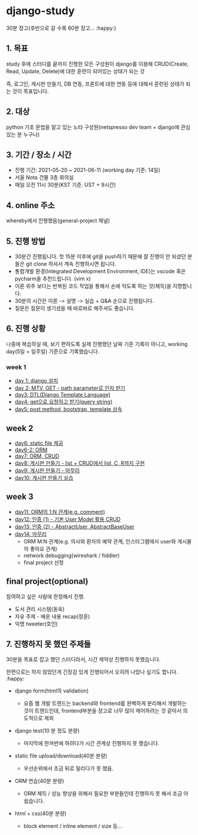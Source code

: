 # django-study

30분 장고(후반으로 갈 수록 60분 장고... :happy:)





## 1. 목표

study 후에 스터디를 끝까지 진행한 모든 구성원이 django를 이용해 CRUD(Create, Read, Update, Delete)에 대한 훈련이 되어있는 상태가 되는 것

즉, 로그인, 게시판 만들기, DB 연동, 프론트에 대한 연동 등에 대해서 훈련된 상태가 되는 것이 목표입니다.



## 2. 대상

python 기초 문법을 알고 있는 노타 구성원(netspresso dev team + django에 관심 있는 분 누구나)



## 3. 기간 / 장소 / 시간

- 진행 기간: 2021-05-20 ~ 2021-06-11 (working day 기준: 14일)
- 서울 Nota 건물 3층 회의실
- 매일 오전 11시 30분(KST 기준. UST + 9시간)



## 4. online 주소

whereby에서 진행했음(general-project 채널)



## 5. 진행 방법

- 30분간 진행됩니다. 첫 15분 이후에 git을 push하기 때문에 잘 진행이 안 되셨던 분들은 git clone 하셔서 계속 진행하시면 됩니다.
- 통합개발 환경(Integrated Development Environment, IDE)는 vscode 혹은 pycharm을 추천드립니다. (vim x)
- 이론 위주 보다는 반복된 코드 작업을 통해서 손에 익도록 하는 것(체득)을 지향합니다.
- 30분의 시간은 이론 -> 설명 -> 실습 + Q&A 순으로 진행됩니다.
- 질문은 질문이 생기셨을 때 바로바로 해주셔도 좋습니다.



## 6. 진행 상황

나중에 복습하실 때, 보기 편하도록 실제 진행했던 날짜 기준 기록이 아니고, working day(5일 = 일주일) 기준으로 기록했습니다.

### week 1

- [day 1: django 설치](day1/1.md)
- [day 2: MTV, GET - path parameter로 인자 받기](day2/2.md)
- [day3: DTL(Django Template Language)](day3/3.md)
- [day4: get으로 요청하고 받기(query string)](day4/README.md)
- [day5: post method, bootstrap, template 상속](day5/README.md)



## week 2

- [day6: static file 제공](day6/README.md)
- [day6-2: ORM](day6-2/README.md)
- [day7: ORM, CRUD](day7/README.md)
- [day8: 게시판 만들기 - list + CRUD에서 list, C, R까지 구현](day8/README.md)
- [day9: 게시판 만들기 - 마무리](day8/README.md)
- [day10: 게시판 만들기 실습](day10/README.md)

 

## week 3

- [day11: ORM의 1:N 관계(e.g. comment)](day11/README.md)
- [day12: 인증 (1) - 기본 User Model 활용 CRUD](day12/README.md)
- [day13: 인증 (2) - AbstractUser, AbstractBaseUser](day13/README.md)
- [day14: 마무리](day14/README.md)
  - ORM M:N 관계(e.g. 의사와 환자의 예약 관계, 인스타그램에서 user와 게시물의 좋아요 관계)
  - network debugging(wireshark / fiddler)
  - final project 선정



## final project(optional)

참여하고 싶은 사람에 한정해서 진행. 

- 도서 관리 시스템(동욱)
- 자유 주제 - 배운 내용 recap(정훈)
- 익명 tweeter(호인)



## 7. 진행하지 못 했던 주제들

30분을 목표로 잡고 했던 스터디라서, 시간 제약상 진행하지 못했습니다.

한편으로는 하지 않았던게 긴장감 있게 진행되어서 오히려 나았나 싶기도 합니다. :happy:



- django form(html의 validation)
  - 요즘 웹 개발 트렌드는 backend와 frontend를 완벽하게 분리해서 개발하는 것이 트렌드인데, frontend부분을 장고로 너무 많이 제어하려는 것 같아서 의도적으로 제외
- django test(10 분 정도 분량)
  - 마지막에 한꺼번에 하려다가 시간 관계상 진행하지 못 했습니다.

- static file upload/download(40분 분량)
  - 우선순위에서 조금 뒤로 밀리다가 못 했음.
- ORM 연습(40분 분량)
  - ORM 체득 / 성능 향상을 위해서 필요한 부분들인데 진행하지 못 해서 조금 아쉽습니다.

- html + css(40분 분량)
  - block element / inline element / size 등...

